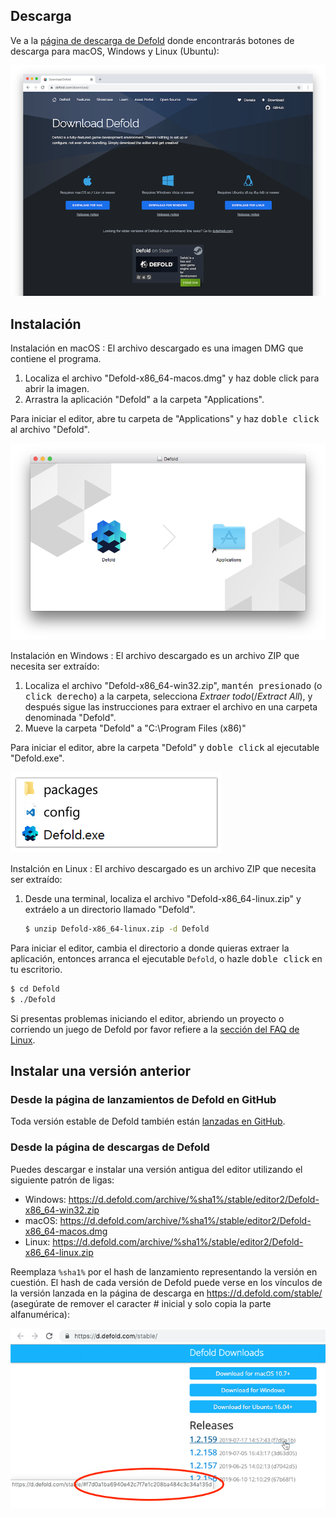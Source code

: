 ## Descarga

Ve a la [página de descarga de Defold](https://defold.com/download/) donde encontrarás botones de descarga para macOS, Windows y Linux (Ubuntu):

![download editor](/shared/images/editor_download.png)

## Instalación

Instalación en macOS
: El archivo descargado es una imagen DMG que contiene el programa.

  1. Localiza el archivo "Defold-x86_64-macos.dmg" y haz doble click para abrir la imagen.
  2. Arrastra la aplicación "Defold" a la carpeta "Applications".

  Para iniciar el editor, abre tu carpeta de "Applications" y haz <kbd>doble click</kbd> al archivo "Defold".

  ![Defold macOS](/shared/images/macos_content.png)

Instalación en Windows
: El archivo descargado es un archivo ZIP que necesita ser extraído:

  1. Localiza el archivo "Defold-x86_64-win32.zip", <kbd>mantén presionado</kbd> (o <kbd>click derecho</kbd>) a la carpeta, selecciona *Extraer todo*(/*Extract All*), y después sigue las instrucciones para extraer el archivo en una carpeta denominada "Defold".
  2. Mueve la carpeta "Defold" a "C:\Program Files (x86)\"

  Para iniciar el editor, abre la carpeta "Defold" y <kbd>doble click</kbd> al ejecutable "Defold.exe".

  ![Defold windows](/shared/images/windows_content.png)

Instalción en Linux
: El archivo descargado es un archivo ZIP que necesita ser extraído:

  1. Desde una terminal, localiza el archivo "Defold-x86_64-linux.zip" y extráelo a un directorio llamado "Defold".

     ```bash
     $ unzip Defold-x86_64-linux.zip -d Defold
     ```

  Para iniciar el editor, cambia el directorio a donde quieras extraer la aplicación, entonces arranca el ejecutable `Defold`, o hazle <kbd>doble click</kbd> en tu escritorio.

  ```bash
  $ cd Defold
  $ ./Defold
  ```

  Si presentas problemas iniciando el editor, abriendo un proyecto o corriendo un juego de Defold por favor refiere a la [sección del FAQ de Linux](/faq/faq#linux-issues).

## Instalar una versión anterior

### Desde la página de lanzamientos de Defold en GitHub

Toda versión estable de Defold también están [lanzadas en GitHub](https://github.com/defold/defold/releases).

### Desde la página de descargas de Defold

Puedes descargar e instalar una versión antigua del editor utilizando el siguiente patrón de ligas:

* Windows: https://d.defold.com/archive/%sha1%/stable/editor2/Defold-x86_64-win32.zip
* macOS: https://d.defold.com/archive/%sha1%/stable/editor2/Defold-x86_64-macos.dmg
* Linux: https://d.defold.com/archive/%sha1%/stable/editor2/Defold-x86_64-linux.zip

Reemplaza `%sha1%` por el hash de lanzamiento representando la versión en cuestión. El hash de cada versión de Defold puede verse en los vínculos de la versión lanzada en la página de descarga en https://d.defold.com/stable/ (asegúrate de remover el caracter # inicial y solo copia la parte alfanumérica):

![Descargar editor](/shared/images/old_version_sha1.png)
